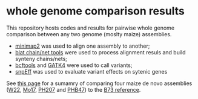 # whole genome comparison results

This repository hosts codes and results for pairwise whole genome comparison between any two genome (moslty maize) assemblies. 

- [minimap2](https://github.com/lh3/minimap2) was used to align one assembly to another;
- [blat chain/net tools](http://genomewiki.ucsc.edu/index.php/Whole_genome_alignment_howto) were used to process alignment resuls and build synteny chains/nets;
- [bcftools](https://samtools.github.io/bcftools/) and [GATK4](https://software.broadinstitute.org/gatk/gatk4) were used to call variants;
- [snpEff](http://snpeff.sourceforge.net) was used to evaluate variant effects on sytenic genes

See [this page](/Rmd/wgc.md) for a sumamry of comparing four maize de novo assemblies ([W22](), [Mo17](), [PH207]() and [PHB47]()) to the [B73 reference](https://www.maizegdb.org/assembly).
